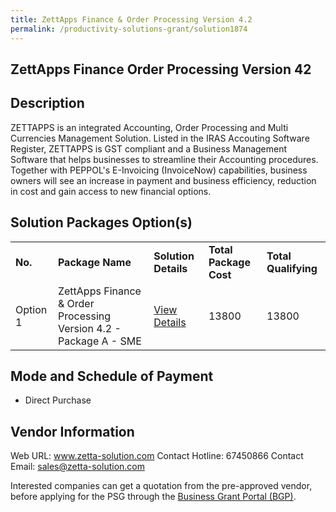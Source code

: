 ```yaml
---
title: ZettApps Finance & Order Processing Version 4.2
permalink: /productivity-solutions-grant/solution1874
---
```


## ZettApps Finance Order Processing Version 42

## Description

ZETTAPPS is an integrated Accounting, Order Processing and Multi Currencies Management Solution. Listed in the IRAS Accouting Software Register, ZETTAPPS is GST compliant and a Business Management Software that helps businesses to streamline their Accounting procedures.  Together with PEPPOL's E-Invoicing (InvoiceNow) capabilities, business owners will see an increase in payment and business efficiency, reduction in cost and gain access to new financial options.

## Solution Packages Option(s)

<table>
<tr>
<td><b>No.</b></td>
<td><b>Package Name</b></td>
<td><b>Solution Details</b></td>
<td><b>Total Package Cost</b></td>
<td><b>Total Qualifying</b></td>
</tr>
<tr>
<td>Option 1</td>
<td>ZettApps Finance & Order Processing Version 4.2 - Package A - SME</td>
<td><a href='https://www.gobusiness.gov.sg/images/psg/Zetta_20200480_Desensitised_Annex_3_Part_1.pdf'>View Details</a></td>
<td>13800</td>
<td>13800</td>
</tr>
</table>

## Mode and Schedule of Payment

 - Direct Purchase

## Vendor Information

 Web URL: www.zetta-solution.com 
Contact Hotline: 67450866 
Contact Email: sales@zetta-solution.com 


Interested companies can get a quotation from the pre-approved vendor, before applying for the PSG through the <a href='https://www.businessgrants.gov.sg/'>Business Grant Portal (BGP)</a>.
